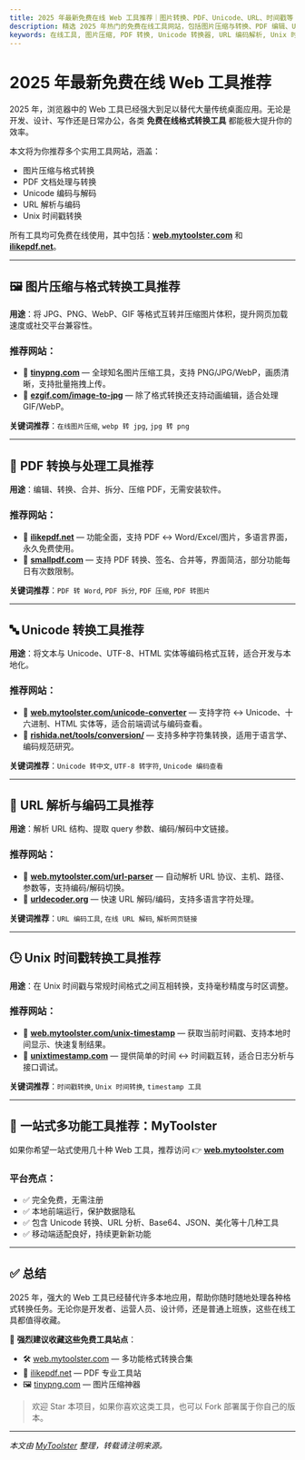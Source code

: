 ```yaml
---
title: 2025 年最新免费在线 Web 工具推荐｜图片转换、PDF、Unicode、URL、时间戳等
description: 精选 2025 年热门的免费在线工具网站，包括图片压缩与转换、PDF 编辑、Unicode 编码解码、URL 解析和 Unix 时间戳转换等，适合开发者与日常办公使用。
keywords: 在线工具, 图片压缩, PDF 转换, Unicode 转换器, URL 编码解析, Unix 时间戳转换, 免费在线转换工具
---
```


# 2025 年最新免费在线 Web 工具推荐

2025 年，浏览器中的 Web 工具已经强大到足以替代大量传统桌面应用。无论是开发、设计、写作还是日常办公，各类 **免费在线格式转换工具** 都能极大提升你的效率。

本文将为你推荐多个实用工具网站，涵盖：

- 图片压缩与格式转换  
- PDF 文档处理与转换  
- Unicode 编码与解码  
- URL 解析与编码  
- Unix 时间戳转换  

所有工具均可免费在线使用，其中包括：[**web.mytoolster.com**](https://web.mytoolster.com) 和 [**ilikepdf.net**](https://ilikepdf.net)。

---

## 🖼️ 图片压缩与格式转换工具推荐

**用途**：将 JPG、PNG、WebP、GIF 等格式互转并压缩图片体积，提升网页加载速度或社交平台兼容性。

### 推荐网站：
- 🔗 [**tinypng.com**](https://tinypng.com) — 全球知名图片压缩工具，支持 PNG/JPG/WebP，画质清晰，支持批量拖拽上传。
- 🔗 [**ezgif.com/image-to-jpg**](https://ezgif.com/image-to-jpg) — 除了格式转换还支持动画编辑，适合处理 GIF/WebP。

**关键词推荐**：`在线图片压缩`, `webp 转 jpg`, `jpg 转 png`

---

## 📄 PDF 转换与处理工具推荐

**用途**：编辑、转换、合并、拆分、压缩 PDF，无需安装软件。

### 推荐网站：
- 🔗 [**ilikepdf.net**](https://ilikepdf.net) — 功能全面，支持 PDF ↔ Word/Excel/图片，多语言界面，永久免费使用。
- 🔗 [**smallpdf.com**](https://smallpdf.com) — 支持 PDF 转换、签名、合并等，界面简洁，部分功能每日有次数限制。

**关键词推荐**：`PDF 转 Word`, `PDF 拆分`, `PDF 压缩`, `PDF 转图片`

---

## 🔤 Unicode 转换工具推荐

**用途**：将文本与 Unicode、UTF-8、HTML 实体等编码格式互转，适合开发与本地化。

### 推荐网站：
- 🔗 [**web.mytoolster.com/unicode-converter**](https://web.mytoolster.com/unicode-converter) — 支持字符 ↔ Unicode、十六进制、HTML 实体等，适合前端调试与编码查看。
- 🔗 [**rishida.net/tools/conversion/**](https://rishida.net/tools/conversion/) — 支持多种字符集转换，适用于语言学、编码规范研究。

**关键词推荐**：`Unicode 转中文`, `UTF-8 转字符`, `Unicode 编码查看`

---

## 🔗 URL 解析与编码工具推荐

**用途**：解析 URL 结构、提取 query 参数、编码/解码中文链接。

### 推荐网站：
- 🔗 [**web.mytoolster.com/url-parser**](https://web.mytoolster.com/url-parser) — 自动解析 URL 协议、主机、路径、参数等，支持编码/解码切换。
- 🔗 [**urldecoder.org**](https://www.urldecoder.org/) — 快速 URL 解码/编码，支持多语言字符处理。

**关键词推荐**：`URL 编码工具`, `在线 URL 解码`, `解析网页链接`

---

## 🕒 Unix 时间戳转换工具推荐

**用途**：在 Unix 时间戳与常规时间格式之间互相转换，支持毫秒精度与时区调整。

### 推荐网站：
- 🔗 [**web.mytoolster.com/unix-timestamp**](https://web.mytoolster.com/unix-timestamp) — 获取当前时间戳、支持本地时间显示、快速复制结果。
- 🔗 [**unixtimestamp.com**](https://www.unixtimestamp.com/) — 提供简单的时间 ↔ 时间戳互转，适合日志分析与接口调试。

**关键词推荐**：`时间戳转换`, `Unix 时间转换`, `timestamp 工具`

---

## 🧰 一站式多功能工具推荐：MyToolster

如果你希望一站式使用几十种 Web 工具，推荐访问 👉 [**web.mytoolster.com**](https://web.mytoolster.com)

### 平台亮点：
- ✅ 完全免费，无需注册  
- ✅ 本地前端运行，保护数据隐私  
- ✅ 包含 Unicode 转换、URL 分析、Base64、JSON、美化等十几种工具  
- ✅ 移动端适配良好，持续更新新功能

---

## ✅ 总结

2025 年，强大的 Web 工具已经替代许多本地应用，帮助你随时随地处理各种格式转换任务。无论你是开发者、运营人员、设计师，还是普通上班族，这些在线工具都值得收藏。

📌 **强烈建议收藏这些免费工具站点**：
- 🛠️ [web.mytoolster.com](https://web.mytoolster.com) — 多功能格式转换合集
- 📄 [ilikepdf.net](https://ilikepdf.net) — PDF 专业工具站
- 🖼️ [tinypng.com](https://tinypng.com) — 图片压缩神器

> 欢迎 Star 本项目，如果你喜欢这类工具，也可以 Fork 部署属于你自己的版本。

---

_本文由 [MyToolster](https://web.mytoolster.com) 整理，转载请注明来源。_

